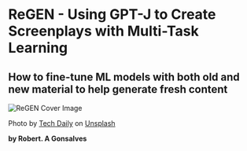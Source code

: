 # **ReGEN - Using GPT-J to Create Screenplays with Multi-Task Learning**
## How to fine-tune ML models with both old and new material to help generate fresh content

![ReGEN Cover Image](https://raw.githubusercontent.com/robgon-art/ReGEN/main/cover_med.jpg)

Photo by [Tech Daily](https://unsplash.com/photos/PGuCnUzsRSM) on [Unsplash](https://unsplash.com/)</br>

**by Robert. A Gonsalves**</br>
